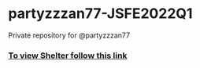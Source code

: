 # partyzzzan77-JSFE2022Q1
Private repository for @partyzzzan77
### [To view Shelter follow this link](https://rolling-scopes-school.github.io/partyzzzan77-JSFE2022Q1/shelter/pages/main/)